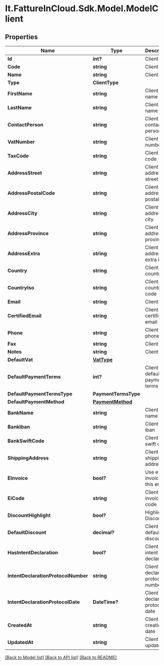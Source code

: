 # It.FattureInCloud.Sdk.Model.ModelClient

## Properties

Name | Type | Description | Notes
------------ | ------------- | ------------- | -------------
**Id** | **int?** | Client id | [optional] 
**Code** | **string** | Client code | [optional] 
**Name** | **string** | Client name | [optional] 
**Type** | **ClientType** |  | [optional] 
**FirstName** | **string** | Client first name | [optional] 
**LastName** | **string** | Client last name | [optional] 
**ContactPerson** | **string** | Client contact person | [optional] 
**VatNumber** | **string** | Client vat number | [optional] 
**TaxCode** | **string** | Client tax code | [optional] 
**AddressStreet** | **string** | Client address street | [optional] 
**AddressPostalCode** | **string** | Client address postal code | [optional] 
**AddressCity** | **string** | Client address city | [optional] 
**AddressProvince** | **string** | Client address province | [optional] 
**AddressExtra** | **string** | Client address extra info | [optional] 
**Country** | **string** | Client country | [optional] 
**CountryIso** | **string** | Client country iso code | [optional] 
**Email** | **string** | Client email | [optional] 
**CertifiedEmail** | **string** | Client certified email | [optional] 
**Phone** | **string** | Client phone | [optional] 
**Fax** | **string** | Client fax | [optional] 
**Notes** | **string** | Client extra | [optional] 
**DefaultVat** | [**VatType**](VatType.md) |  | [optional] 
**DefaultPaymentTerms** | **int?** | Client default payment terms | [optional] 
**DefaultPaymentTermsType** | **PaymentTermsType** |  | [optional] 
**DefaultPaymentMethod** | [**PaymentMethod**](PaymentMethod.md) |  | [optional] 
**BankName** | **string** | Client bank name | [optional] 
**BankIban** | **string** | Client bank iban | [optional] 
**BankSwiftCode** | **string** | Client bank swift code | [optional] 
**ShippingAddress** | **string** | Client shipping address | [optional] 
**EInvoice** | **bool?** | Use e-invoices for this entity | [optional] 
**EiCode** | **string** | Client e-invoice code  | [optional] 
**DiscountHighlight** | **bool?** | Highlight Discount | [optional] 
**DefaultDiscount** | **decimal?** | Client default discount | [optional] 
**HasIntentDeclaration** | **bool?** | Client has intent declaration | [optional] 
**IntentDeclarationProtocolNumber** | **string** | Client intent declaration protocol number | [optional] 
**IntentDeclarationProtocolDate** | **DateTime?** | Client intent declaration protocol date | [optional] 
**CreatedAt** | **string** | Client creation date | [optional] 
**UpdatedAt** | **string** | Client last update date | [optional] 

[[Back to Model list]](../README.md#documentation-for-models) [[Back to API list]](../README.md#documentation-for-api-endpoints) [[Back to README]](../README.md)

